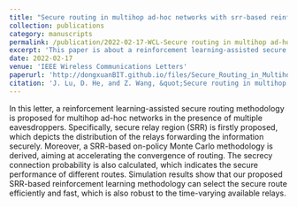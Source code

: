```yaml
---
title: "Secure routing in multihop ad-hoc networks with srr-based reinforcement learning"
collection: publications
category: manuscripts
permalink: /publication/2022-02-17-WCL-Secure routing in multihop ad-hoc networks with srr-based reinforcement learning-number-7
excerpt: 'This paper is about a reinforcement learning-assisted secure routing methodology for multihop ad-hoc networks in the presence of multiple eavesdroppers.'
date: 2022-02-17
venue: 'IEEE Wireless Communications Letters'
paperurl: 'http://dongxuanBIT.github.io/files/Secure_Routing_in_Multihop_Ad-Hoc_Networks_With_SRR-Based_Reinforcement_Learning.pdf'
citation: 'J. Lu, D. He, and Z. Wang, &quot;Secure routing in multihop ad-hoc networks with SRR-based reinforcement learning,&quot; <i>IEEE Wireless Commun. Lett.</i>, vol. 11, no. 2, pp. 362–366, Feb. 2022.'
---
```


In this letter, a reinforcement learning-assisted secure routing methodology is proposed for multihop ad-hoc networks in the presence of multiple eavesdroppers. Specifically, secure relay region (SRR) is firstly proposed, which depicts the distribution of the relays forwarding the information securely. Moreover, a SRR-based on-policy Monte Carlo methodology is derived, aiming at accelerating the convergence of routing. The secrecy connection probability is also calculated, which indicates the secure performance of different routes. Simulation results show that our proposed SRR-based reinforcement learning methodology can select the secure route efficiently and fast, which is also robust to the time-varying available relays.
